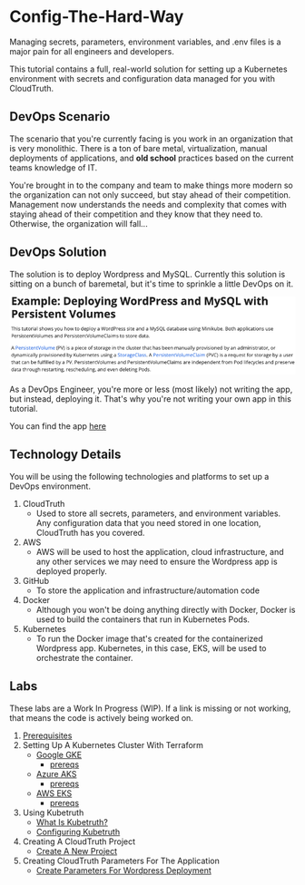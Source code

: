 # Config-The-Hard-Way

Managing secrets, parameters, environment variables, and .env files is a major pain for all engineers and developers.

This tutorial contains a full, real-world solution for setting up a Kubernetes environment with secrets and configuration data managed for you with CloudTruth.

## DevOps Scenario
The scenario that you're currently facing is you work in an organization that is very monolithic. There is a ton of bare metal, virtualization, manual deployments of applications, and **old school** practices based on the current teams knowledge of IT.

You're brought in to the company and team to make things more modern so the organization can not only succeed, but stay ahead of their competition. Management now understands the needs and complexity that comes with staying ahead of their competition and they know that they need to. Otherwise, the organization will fall...

## DevOps Solution
The solution is to deploy Wordpress and MySQL. Currently this solution is sitting on a bunch of baremetal, but it's time to sprinkle a little DevOps on it.

![](images/app1.png)

As a DevOps Engineer, you're more or less (most likely) not writing the app, but instead, deploying it. That's why you're not writing your own app in this tutorial.

You can find the app [here](https://github.com/kubernetes/examples/tree/master/mysql-wordpress-pd)

## Technology Details
You will be using the following technologies and platforms to set up a DevOps environment.

1. CloudTruth
    - Used to store all secrets, parameters, and environment variables. Any configuration data that you need stored in one location, CloudTruth has you covered.
2. AWS
    - AWS will be used to host the application, cloud infrastructure, and any other services we may need to ensure the Wordpress app is deployed properly.
3. GitHub
    - To store the application and infrastructure/automation code
4. Docker
    - Although you won't be doing anything directly with Docker, Docker is used to build the containers that run in Kubernetes Pods.
5. Kubernetes
   - To run the Docker image that's created for the containerized Wordpress app. Kubernetes, in this case, EKS, will be used to orchestrate the container.

## Labs

These labs are a Work In Progress (WIP). If a link is missing or not working, that means the code is actively being worked on.

1. [Prerequisites](https://github.com/cloudtruth/Config-The-Hard-Way/blob/main/prerequisites.md)
2. Setting Up A Kubernetes Cluster With Terraform
    - [Google GKE]()
        - [prereqs]()
    - [Azure AKS]()
        - [prereqs]()
    - [AWS EKS]()
        - [prereqs]()
3. Using Kubetruth
   - [What Is Kubetruth?]()
   - [Configuring Kubetruth]()
4. Creating A CloudTruth Project
   - [Create A New Project](https://github.com/cloudtruth/Config-The-Hard-Way/blob/main/cloudtruth_commands/project/readme.md)
5. Creating CloudTruth Parameters For The Application
   - [Create Parameters For Wordpress Deployment](https://github.com/cloudtruth/Config-The-Hard-Way/blob/main/cloudtruth_commands/parameters/params.md)